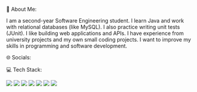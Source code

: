 💫 About Me:

I am a second-year Software Engineering student. I learn Java and work with relational databases (like MySQL). I also practice writing unit tests (JUnit). I like building web applications and APIs. I have experience from university projects and my own small coding projects. I want to improve my skills in programming and software development.

🌐 Socials:

💻 Tech Stack:

<img src="https://img.shields.io/badge/HTML-black?style=for-the-badge&logo=HTML5&logoColor=white"/>
<img src="https://img.shields.io/badge/CSS-black?style=for-the-badge&logo=HTML5&logoColor=white"/>
<img src="https://img.shields.io/badge/JS-black?style=for-the-badge&logo=HTML5&logoColor=white"/>
<img src="https://img.shields.io/badge/TSQL-black?style=for-the-badge&logo=HTML5&logoColor=white"/>
<img src="https://img.shields.io/badge/Java-black?style=for-the-badge&logo=HTML5&logoColor=white"/>
<img src="https://img.shields.io/badge/C++-black?style=for-the-badge&logo=HTML5&logoColor=white"/>
<img src="https://img.shields.io/badge/C#-black?style=for-the-badge&logo=HTML5&logoColor=white"/>



